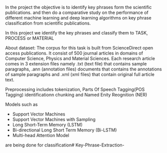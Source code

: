 In the project the objective is to  identify key phrases form the scientific publications. and then do a comparative study on the performance of different machine learning and deep learning algorithms on key phrase classification from scientific publications.  

In this project we identify the key phrases and classify them to TASK, PROCESS or MATERIAL

About dataset: The corpus for this task is built from ScienceDirect open access publications. It consist of 500 journal articles in domains of Computer Science, Physics and Material Sciences. 
Each research article comes in 3 extension files namely .txt (text file) that contains sample paragraphs, .ann (annotation files) documents that contains the annotations of sample paragraphs and .xml (xml files) that contain original full article text.

 Preprocessing includes tokenization, Parts Of Speech Tagging(POS Tagging) identificationn chunking and Named Enity Reognition (NER)

Models such as
- Support Vector Machines
- Support Vector Machines with Sampling
- Long Short-Term Memory (LSTM)
- Bi-directional Long Short Term Memory (Bi-LSTM)
- Multi-head Attention Model

are being done for classification# Key-Phrase-Extraction-
